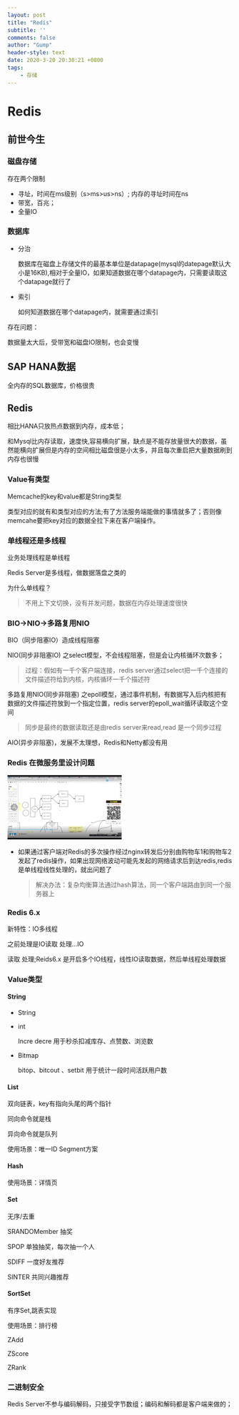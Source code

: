 ```yaml
---
layout: post
title: "Redis"
subtitle: ''
comments: false
author: "Gump"
header-style: text
date: 2020-3-20 20:30:21 +0800
tags:
    - 存储
---
```


# Redis

## 前世今生

### 磁盘存储

存在两个限制

- 寻址，时间在ms级别（s>ms>us>ns）; 内存的寻址时间在ns
- 带宽，百兆；
- 全量IO

### 数据库

- 分治

  数据库在磁盘上存储文件的最基本单位是datapage(mysql的datepage默认大小是16KB),相对于全量IO，如果知道数据在哪个datapage内，只需要读取这个datapage就行了

- 索引

  如何知道数据在哪个datapage内，就需要通过索引

存在问题：

数据量太大后，受带宽和磁盘IO限制，也会变慢

## SAP HANA数据

全内存的SQL数据库，价格很贵

## Redis

相比HANA只放热点数据到内存，成本低；

和Mysql比内存读取，速度快,容易横向扩展，缺点是不能存放量很大的数据，虽然能横向扩展但是内存的空间相比磁盘很是小太多，并且每次重启把大量数据刷到内存也很慢

### Value有类型

Memcache的key和value都是String类型

类型对应的就有和类型对应的方法;有了方法服务端能做的事情就多了；否则像memcahe要把key对应的数据全拉下来在客户端操作。

### 单线程还是多线程

业务处理线程是单线程

Redis Server是多线程，做数据落盘之类的

为什么单线程？

> 不用上下文切换，没有并发问题，数据在内存处理速度很快

### BIO->NIO->多路复用NIO

BIO（同步阻塞IO）造成线程阻塞

NIO(同步非阻塞IO) 之select模型，不会线程阻塞，但是会让内核循环次数多；

> 过程：假如有一千个客户端连接，redis server通过select把一千个连接的文件描述符给到内核，内核循环一千个描述符

多路复用NIO(同步非阻塞)  之epoll模型，通过事件机制，有数据写入后内核把有数据的文件描述符放到一个指定位置，redis server的epoll_wait循环读取这个空间

> 同步是最终的数据读取还是由redis server来read,read 是一个同步过程

AIO(异步非阻塞)，发展不太理想，Redis和Netty都没有用

### Redis 在微服务里设计问题

<img src="../img/redis/redis_issue.jpeg" alt="redis_issue" style="zoom:25%;" />

- 如果通过客户端对Redis的多次操作经过nginx转发后分别由购物车1和购物车2发起了redis操作，如果出现网络波动可能先发起的网络请求后到达redis,redis是单线程线性处理的，就出问题了

  > 解决办法：复杂均衡算法通过hash算法，同一个客户端路由到同一个服务器上

### Redis 6.x

新特性：IO多线程

之前处理是IO读取 处理...IO

读取 处理;Reids6.x 是开启多个IO线程，线性IO读取数据，然后单线程处理数据



### Value类型

#### String

- String

- int

  Incre decre  用于秒杀扣减库存、点赞数、浏览数

- Bitmap

  bitop、bitcout 、setbit 用于统计一段时间活跃用户数

#### List

双向链表，key有指向头尾的两个指针

同向命令就是栈

异向命令就是队列

使用场景：唯一ID Segment方案

#### Hash

使用场景：详情页

#### Set

无序/去重

SRANDOMember  抽奖

SPOP 单独抽奖，每次抽一个人

SDIFF 一度好友推荐

SINTER 共同兴趣推荐

#### SortSet

有序Set,跳表实现

使用场景：排行榜

ZAdd

ZScore

ZRank

### 二进制安全

Redis Server不参与编码解码，只接受字节数组；编码和解码都是客户端来做的；

